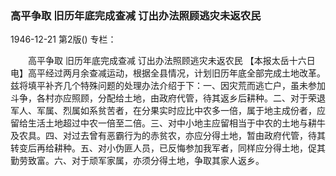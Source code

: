 ### 高平争取  旧历年底完成查减  订出办法照顾逃灾未返农民

1946-12-21
第2版()
专栏：

　　高平争取
    旧历年底完成查减
    订出办法照顾逃灾未返农民
    【本报太岳十六日电】高平经过两月余查减运动，根据全县情况，计划旧历年底全部完成土地改革。兹将填平补齐几个特殊问题的处理办法介绍于下：一、因灾荒而逃亡户，虽未参加斗争，各村亦应照顾，分配给土地，由政府代管，待其返乡后耕种。二、对于荣退军人、军属、烈属如系贫苦者，在分果实时应比中农多一倍，属于地主成份者，应留给生活土地超过中农一倍至二倍。三、对中小地主应留相当于中农的土地与耕牛及农具。四、对过去曾有恶霸行为的赤贫农，亦应分得土地，暂由政府代管，待其转变后再给耕种。五、对小伪匪人员，已反悔参加我军者，同样应分得土地，促其勤劳致富。六、对于顽军家属，亦须分得土地，争取其家人返乡。
